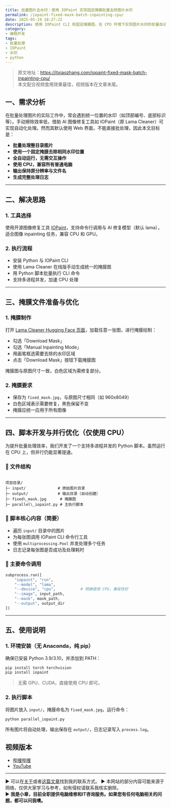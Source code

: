 ```yaml
---
title: 批量图片去水印：使用 IOPaint 实现固定掩膜批量去除图片水印
permalink: /iopaint-fixed-mask-batch-inpainting-cpu/
date: 2025-05-19 18:27:22
description: 使用 IOPaint CLI 和固定掩膜图，在 CPU 环境下实现图片水印的批量自动去除，兼顾高效率与低门槛，适用于无 GPU 用户的图像处理需求。
category:
- 编程开发
tags:
- 批量处理
- IOPaint
- 水印
- python
---
```


> 原文地址：<https://itxiaozhang.com/iopaint-fixed-mask-batch-inpainting-cpu/>  
> 本文配合视频食用效果最佳，视频版本在文章末尾。

## 一、需求分析

在批量处理图片的实际工作中，常会遇到统一位置的水印（如顶部编号、底部标识等）。手动擦除效率低，借助 AI 图像修复工具如 IOPaint（原 Lama Cleaner）可实现自动化处理。然而其默认使用 Web 界面，不能直接批处理，因此本文目标是：

- **批量处理整目录图片**
- **使用一个固定掩膜去除相同水印位置**
- **全自动运行，无需交互操作**
- **使用 CPU，兼容所有普通电脑**
- **输出保持原分辨率与文件名**
- **生成完整处理日志**

---

## 二、解决思路

### 1. 工具选择

使用开源图像修复工具 [IOPaint](https://github.com/Sanster/IOPaint)，支持命令行调用与 AI 修复模型（默认 lama），适合图像 inpainting 任务，兼容 CPU 和 GPU。

### 2. 执行流程

- 安装 Python 与 IOPaint CLI
- 使用 Lama Cleaner 在线版手动生成统一的掩膜图
- 用 Python 脚本批量执行 CLI 命令
- 支持多进程并发，加速 CPU 处理

---

## 三、掩膜文件准备与优化

### 1. 掩膜制作

打开 [Lama Cleaner Hugging Face 页面](https://huggingface.co/spaces/Sanster/Lama-Cleaner-lama)，加载任意一张图，进行掩膜绘制：

- 勾选「Download Mask」
- 勾选「Manual Inpainting Mode」
- 用画笔框选需要去除的水印区域
- 点击「Download Mask」按钮下载掩膜图

掩膜图与原图尺寸一致，白色区域为需修复部分。

### 2. 掩膜要求

- 保存为 `fixed_mask.jpg`，与原图尺寸相同（如 960x8049）
- 白色区域表示需要修复，黑色保留不变
- 掩膜应统一应用于所有图像

---

## 四、脚本开发与并行优化（仅使用 CPU）

为提升批量处理效率，我们开发了一个支持多进程并发的 Python 脚本。虽然运行在 CPU 上，但并行仍能显著提速。

### 📁 文件结构

```

项目目录/
├─ input/              # 原始图片目录
├─ output/             # 输出目录（自动创建）
├─ fixed\_mask.jpg      # 掩膜图
├─ parallel\_iopaint.py # 主执行脚本

````

### 📜 脚本核心内容（简要）

- 遍历 `input/` 目录中的图片
- 为每张图调用 IOPaint CLI 命令行工具
- 使用 `multiprocessing.Pool` 并发处理多个任务
- 日志记录每张图是否成功及处理耗时

### 🔧 主要命令调用

```python
subprocess.run([
    "iopaint", "run",
    "--model", "lama",
    "--device", "cpu",           # 明确使用 CPU，兼容性好
    "--image", input_path,
    "--mask", mask_path,
    "--output", output_dir
])
````

---

## 五、使用说明

### 1. 环境安装（无 Anaconda，纯 pip）

确保已安装 Python 3.9/3.10，并添加到 PATH：

```bash
pip install torch torchvision
pip install iopaint
```

> 无需 GPU、CUDA，直接使用 CPU 即可。

### 2. 执行脚本

将图片放入 `input/`，掩膜命名为 `fixed_mask.jpg`，运行命令：

```bash
python parallel_iopaint.py
```

所有图片将自动处理，输出保存在 `output/`，日志记录写入 `process.log`。

## 视频版本

- [哔哩哔哩](https://space.bilibili.com/3546607630944387)
- [YouTube](https://www.youtube.com/@itxiaozhang)

---
▶ 可以在[关于](https://itxiaozhang.com/about/)或者[这篇文章](https://itxiaozhang.com/about-computer-repair-services-with-me/)找到我的联系方式。
▶ 本网站的部分内容可能来源于网络，仅供大家学习与参考，如有侵权请联系我核实删除。  
▶ **我是小章，目前全职提供电脑维修和IT咨询服务。如果您有任何电脑相关的问题，都可以问我噢。**  
